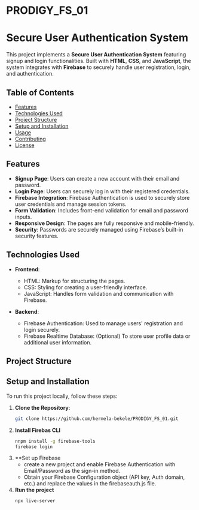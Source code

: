 # PRODIGY_FS_01
# Secure User Authentication System

This project implements a **Secure User Authentication System** featuring signup and login functionalities. Built with **HTML**, **CSS**, and **JavaScript**, the system integrates with **Firebase** to securely handle user registration, login, and authentication.

## Table of Contents
- [Features](#features)
- [Technologies Used](#technologies-used)
- [Project Structure](#project-structure)
- [Setup and Installation](#setup-and-installation)
- [Usage](#usage)
- [Contributing](#contributing)
- [License](#license)

## Features
- **Signup Page**: Users can create a new account with their email and password.
- **Login Page**: Users can securely log in with their registered credentials.
- **Firebase Integration**: Firebase Authentication is used to securely store user credentials and manage session tokens.
- **Form Validation**: Includes front-end validation for email and password inputs.
- **Responsive Design**: The pages are fully responsive and mobile-friendly.
- **Security**: Passwords are securely managed using Firebase’s built-in security features.

## Technologies Used
- **Frontend**: 
  - HTML: Markup for structuring the pages.
  - CSS: Styling for creating a user-friendly interface.
  - JavaScript: Handles form validation and communication with Firebase.
  
- **Backend**: 
  - Firebase Authentication: Used to manage users' registration and login securely.
  - Firebase Realtime Database: (Optional) To store user profile data or additional user information.

## Project Structure

## Setup and Installation

To run this project locally, follow these steps:

1. **Clone the Repository**:
   ```bash
   git clone https://github.com/hermela-bekele/PRODIGY_FS_01.git
2. **Install Firebas CLI**
   ```bash
   nnpm install -g firebase-tools
   firebase login
4. **Set up Firebase
   - create a new project and enable Firebase Authentication with Email/Password as the sign-in method.
   - Obtain your Firebase Configuration object (API key, Auth domain, etc.) and replace the values in the firebaseauth.js file.
5. **Run the project**
   ```bash
   npx live-server

   

